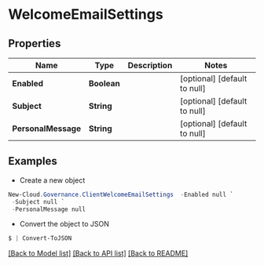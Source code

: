 # WelcomeEmailSettings
## Properties

Name | Type | Description | Notes
------------ | ------------- | ------------- | -------------
**Enabled** | **Boolean** |  | [optional] [default to null]
**Subject** | **String** |  | [optional] [default to null]
**PersonalMessage** | **String** |  | [optional] [default to null]

## Examples

- Create a new object
```powershell
New-Cloud.Governance.ClientWelcomeEmailSettings  -Enabled null `
 -Subject null `
 -PersonalMessage null
```

- Convert the object to JSON
```powershell
$ | Convert-ToJSON
```


[[Back to Model list]](../README.md#documentation-for-models) [[Back to API list]](../README.md#documentation-for-api-endpoints) [[Back to README]](../README.md)

